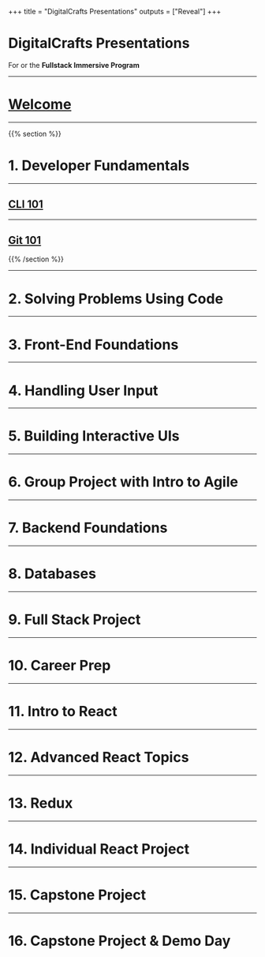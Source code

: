 +++
title = "DigitalCrafts Presentations"
outputs = ["Reveal"]
+++

# DigitalCrafts Presentations

For or the **Fullstack Immersive Program**

---

# [Welcome](./welcome)

---

{{% section %}}

# 1. Developer Fundamentals

---

## [CLI 101](./cli-101)

---

## [Git 101](./git-101)

{{% /section %}}

---

# 2. Solving Problems Using Code

---

# 3. Front-End Foundations

---

# 4. Handling User Input

---

# 5. Building Interactive UIs

---

# 6. Group Project with Intro to Agile

---

# 7. Backend Foundations

---

# 8. Databases

---

# 9. Full Stack Project

---

# 10. Career Prep

---

# 11. Intro to React

---

# 12. Advanced React Topics

---

# 13. Redux

---

# 14. Individual React Project

---

# 15. Capstone Project

---

# 16. Capstone Project & Demo Day
